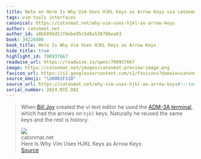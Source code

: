 ```yaml
---
title: Note on Here Is Why Vim Uses HJKL Keys as Arrow Keys via catonmat.net
tags: vim tools interfaces
canonical: https://catonmat.net/why-vim-uses-hjkl-as-arrow-keys
author: catonmat.net
author_id: a8b6899d51f8ebe95c5d8a530706ea03
book: 39228406
book_title: Here Is Why Vim Uses HJKL Keys as Arrow Keys
hide_title: true
highlight_id: 700937667
readwise_url: https://readwise.io/open/700937667
image: https://catonmat.net/images/catonmat-preview-image.png
favicon_url: https://s2.googleusercontent.com/s2/favicons?domain=catonmat.net
source_emoji: "\U0001F310"
source_url: https://catonmat.net/why-vim-uses-hjkl-as-arrow-keys#:~:text=When,rest%20is%20history.
serial_number: 2024.NTE.082
---
```

> When [Bill Joy](http://en.wikipedia.org/wiki/Bill_Joy) created the vi text editor he used the [ADM-3A terminal](http://en.wikipedia.org/wiki/ADM-3A), which had the arrows on `hjkl` keys. Naturally he reused the same keys and the rest is history.
> <div class="quoteback-footer"><div class="quoteback-avatar"><img class="mini-favicon" src="https://s2.googleusercontent.com/s2/favicons?domain=catonmat.net"></div><div class="quoteback-metadata"><div class="metadata-inner"><span style="display:none">FROM:</span><div aria-label="catonmat.net" class="quoteback-author"> catonmat.net</div><div aria-label="Here Is Why Vim Uses HJKL Keys as Arrow Keys" class="quoteback-title"> Here Is Why Vim Uses HJKL Keys as Arrow Keys</div></div></div><div class="quoteback-backlink"><a target="_blank" aria-label="go to the full text of this quotation" rel="noopener" href="https://catonmat.net/why-vim-uses-hjkl-as-arrow-keys#:~:text=When,rest%20is%20history." class="quoteback-arrow"> Source</a></div></div>